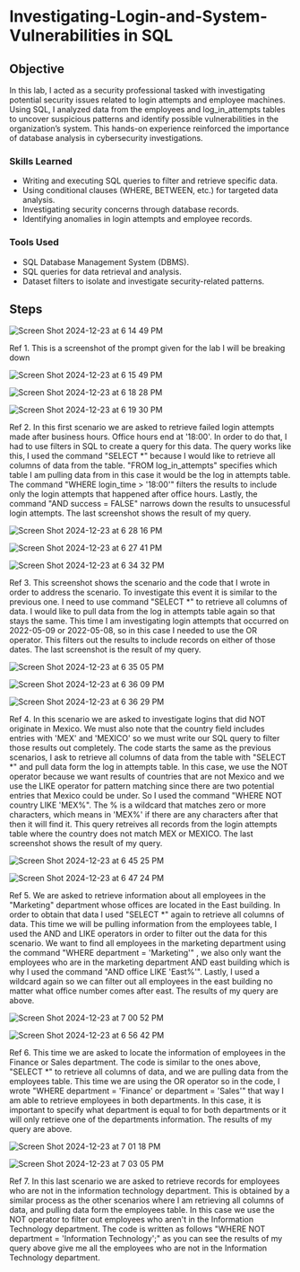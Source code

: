 # Investigating-Login-and-System-Vulnerabilities in SQL

## Objective

In this lab, I acted as a security professional tasked with investigating potential security issues related to login attempts and employee machines. Using SQL, I analyzed data from the employees and log_in_attempts tables to uncover suspicious patterns and identify possible vulnerabilities in the organization’s system. This hands-on experience reinforced the importance of database analysis in cybersecurity investigations.


### Skills Learned

- Writing and executing SQL queries to filter and retrieve specific data.
- Using conditional clauses (WHERE, BETWEEN, etc.) for targeted data analysis.
- Investigating security concerns through database records.
- Identifying anomalies in login attempts and employee records.



### Tools Used

- SQL Database Management System (DBMS).
- SQL queries for data retrieval and analysis.
- Dataset filters to isolate and investigate security-related patterns.

## Steps

![Screen Shot 2024-12-23 at 6 14 49 PM](https://github.com/user-attachments/assets/6103b448-cc25-4169-ba3a-9e6a0c269ba4)

Ref 1. This is a screenshot of the prompt given for the lab I will be breaking down

![Screen Shot 2024-12-23 at 6 15 49 PM](https://github.com/user-attachments/assets/6ec9f1d5-0dbb-499e-a5f2-ccf8917e2430)

![Screen Shot 2024-12-23 at 6 18 28 PM](https://github.com/user-attachments/assets/fd41a519-8e01-44b1-988b-7c63f3a87954)

![Screen Shot 2024-12-23 at 6 19 30 PM](https://github.com/user-attachments/assets/281ff29a-4a00-4782-8129-bccc72656a5d)

Ref 2. In this first scenario we are asked to retrieve failed login attempts made after business hours. Office hours end at '18:00'. In order to do that, I had to use filters in SQL to create a query for this data. The query works like this, I used the command "SELECT *" because I would like to retrieve all columns of data from the table. "FROM log_in_attempts" specifies which table I am pulling data from in this case it would be the log in attempts table. The command "WHERE login_time > '18:00'" filters the results to include only the login attempts that happened after office hours. Lastly, the command "AND success = FALSE" narrows down the results to unsucessful login attempts. The last screenshot shows the result of my query.

![Screen Shot 2024-12-23 at 6 28 16 PM](https://github.com/user-attachments/assets/1da544c5-cc62-4f2a-8f94-2e4e477a7e64)

![Screen Shot 2024-12-23 at 6 27 41 PM](https://github.com/user-attachments/assets/da88d3c3-1546-4e14-ad0a-df0d993a5c99)

![Screen Shot 2024-12-23 at 6 34 32 PM](https://github.com/user-attachments/assets/f7b34db1-125b-4319-ae5d-9136b060a605)

Ref 3. This screenshot shows the scenario and the code that I wrote in order to address the scenario. To investigate this event it is similar to the previous one. I need to use command "SELECT *" to retrieve all columns of data. I would like to pull data from the log in attempts table again so that stays the same. This time I am investigating login attempts that occurred on 2022-05-09 or 2022-05-08, so in this case I needed to use the OR operator. This filters out the results to include records on either of those dates. The last screenshot is the result of my query.

![Screen Shot 2024-12-23 at 6 35 05 PM](https://github.com/user-attachments/assets/c148e992-1213-4c73-9aff-bab28e83abd9)

![Screen Shot 2024-12-23 at 6 36 09 PM](https://github.com/user-attachments/assets/625a02df-7b5c-48c4-a598-808264118dd9)

![Screen Shot 2024-12-23 at 6 36 29 PM](https://github.com/user-attachments/assets/2a5a8797-60c5-42d0-a30b-5030227766aa)

Ref 4. In this scenario we are asked to investigate logins that did NOT originate in Mexico. We must also note that the country field includes entries with 'MEX' and 'MEXICO' so we must write our SQL query to filter those results out completely. The code starts the same as the previous scenarios, I ask to retrieve all columns of data from the table with "SELECT *" and pull data form the log in attempts table. In this case, we use the NOT operator because we want results of countries that are not Mexico and we use the LIKE operator for pattern matching since there are two potential entries that Mexico could be under. So I used the command "WHERE NOT country LIKE 'MEX%". The % is a wildcard that matches zero or more characters, which means in 'MEX%' if there are any characters after that then it will find it. This query retreives all records from the login attempts table where the country does not match MEX or MEXICO. The last screenshot shows the result of my query.

![Screen Shot 2024-12-23 at 6 45 25 PM](https://github.com/user-attachments/assets/d151434c-27a5-4fae-b24f-b2e5914c9ace)

![Screen Shot 2024-12-23 at 6 47 24 PM](https://github.com/user-attachments/assets/59d0f2ea-6b86-4d0a-a9c1-da242414c99e)

Ref 5. We are asked to retrieve information about all employees in the "Marketing" department whose offices are located in the East building. In order to obtain that data I used "SELECT *" again to retrieve all columns of data. This time we will be pulling information from the employees table, I used the AND and LIKE operators in order to filter out the data for this scenario. We want to find all employees in the marketing department using the command "WHERE department = 'Marketing'" , we also only want the employees who are in the marketing department AND east building which is why I used the command "AND office LIKE 'East%'". Lastly, I used a wildcard again so we can filter out all employees in the east building no matter what office number comes after east. The results of my query are above.

![Screen Shot 2024-12-23 at 7 00 52 PM](https://github.com/user-attachments/assets/f406f7c6-10dd-4a02-af37-2c85cde46359)

![Screen Shot 2024-12-23 at 6 56 42 PM](https://github.com/user-attachments/assets/07f85549-0340-4224-9d7f-07951e4e3ca1)

Ref 6. This time we are asked to locate the information of employees in the Finance or Sales department. The code is similar to the ones above, "SELECT *" to retrieve all columns of data, and we are pulling data from the employees table. This time we are using the OR operator so in the code, I wrote "WHERE department = 'Finance' or department = 'Sales'" that way I am able to retrieve employees in both departments. In this case, it is important to specify what department is equal to for both departments or it will only retrieve one of the departments information. The results of my query are above.

![Screen Shot 2024-12-23 at 7 01 18 PM](https://github.com/user-attachments/assets/34bb401c-3ff9-41c6-a904-525eebbc11fe)

![Screen Shot 2024-12-23 at 7 03 05 PM](https://github.com/user-attachments/assets/7851f3b2-15d1-40b3-974b-fdb6055c05b0)

Ref 7. In this last scenario we are asked to retrieve records for employees who are not in the information technology department. This is obtained by a similar process as the other scenarios where I am retrieving all columns of data, and pulling data form the employees table. In this case we use the NOT operator to filter out employees who aren't in the Information Technology department. The code is written as follows "WHERE NOT department = 'Information Technology';" as you can see the results of my query above give me all the employees who are not in the Information Technology department.








